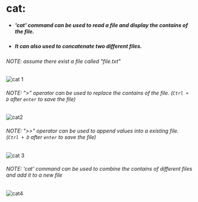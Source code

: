 # cat:
 * ##### 'cat' command can be used to read a file and display the contains of the file.
 * ##### It can also used to concatenate two different files.
 ###### NOTE: assume there exist a file called "file.txt" 
![cat 1](https://user-images.githubusercontent.com/45136496/77779411-7c2e0a80-7078-11ea-95a8-7b50612bd2b6.gif)

 ###### NOTE: ">" operator can be used to replace the contains of the file. (`Ctrl + D` after `enter` to save the file)
![cat2](https://user-images.githubusercontent.com/45136496/77779403-7a644700-7078-11ea-8256-5e727b6fa4ea.gif)

 ###### NOTE: ">>" operator can be used to append values into a existing file. (`Ctrl + D` after `enter` to save the file)
![cat 3](https://user-images.githubusercontent.com/45136496/77779413-7cc6a100-7078-11ea-9d86-6dba20a88d30.gif)

 ###### NOTE: 'cat' command can  be used to combine the contains of different files and add it to a new file
![cat4](https://user-images.githubusercontent.com/45136496/77779408-7b957400-7078-11ea-86be-72847455d1ad.gif)
